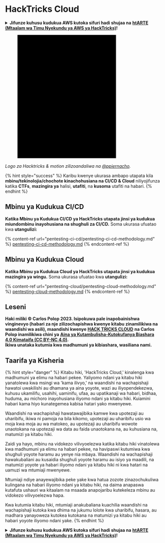 # HackTricks Cloud

<details>

<summary><strong>Jifunze kuhusu kudukua AWS kutoka sifuri hadi shujaa na</strong> <a href="https://training.hacktricks.xyz/courses/arte"><strong>htARTE (Mtaalam wa Timu Nyekundu ya AWS ya HackTricks)</strong></a><strong>!</strong></summary>

Njia nyingine za kusaidia HackTricks:

* Ikiwa unataka kuona **kampuni yako ikitangazwa kwenye HackTricks** au **kupakua HackTricks kwa PDF** Angalia [**MIPANGO YA KUJIUNGA**](https://github.com/sponsors/carlospolop)!
* Pata [**bidhaa rasmi za PEASS & HackTricks**](https://peass.creator-spring.com)
* Gundua [**Familia ya PEASS**](https://opensea.io/collection/the-peass-family), mkusanyiko wetu wa kipekee wa [**NFTs**](https://opensea.io/collection/the-peass-family)
* **Jiunge na** 💬 [**Kikundi cha Discord**](https://discord.gg/hRep4RUj7f) au kikundi cha [**telegram**](https://t.me/peass) au **nifuata** kwenye **Twitter** 🐦 [**@hacktricks_live**](https://twitter.com/hacktricks_live)**.**
* **Shiriki mbinu zako za kudukua kwa kuwasilisha PRs kwa** [**HackTricks**](https://github.com/carlospolop/hacktricks) na [**HackTricks Cloud**](https://github.com/carlospolop/hacktricks-cloud) repos za github.

</details>

<figure><img src=".gitbook/assets/cloud.gif" alt=""><figcaption></figcaption></figure>

_Logo za Hacktricks & motion zilizoandaliwa na_ [_@ppiernacho_](https://www.instagram.com/ppieranacho/)_._

{% hint style="success" %}
Karibu kwenye ukurasa ambapo utapata kila **mbinu/tekinolojia/chochote kinachohusiana na CI/CD & Cloud** niliyojifunza katika **CTFs**, **mazingira ya** halisi, **utafiti**, na **kusoma** utafiti na habari.
{% endhint %}

## **Mbinu ya Kudukua CI/CD**

**Katika Mbinu ya Kudukua CI/CD ya HackTricks utapata jinsi ya kudukua miundombinu inayohusiana na shughuli za CI/CD.** Soma ukurasa ufuatao kwa **utangulizi:**

{% content-ref url="pentesting-ci-cd/pentesting-ci-cd-methodology.md" %}
[pentesting-ci-cd-methodology.md](pentesting-ci-cd/pentesting-ci-cd-methodology.md)
{% endcontent-ref %}

## Mbinu ya Kudukua Cloud

**Katika Mbinu ya Kudukua Cloud ya HackTricks utapata jinsi ya kudukua mazingira ya wingu.** Soma ukurasa ufuatao kwa **utangulizi:**

{% content-ref url="pentesting-cloud/pentesting-cloud-methodology.md" %}
[pentesting-cloud-methodology.md](pentesting-cloud/pentesting-cloud-methodology.md)
{% endcontent-ref %}

## Leseni

**Haki miliki © Carlos Polop 2023. Isipokuwa pale inapobainishwa vinginevyo (habari za nje zilizochapishwa kwenye kitabu zinamilikiwa na waandishi wa asili), maandishi kwenye** [**HACK TRICKS CLOUD**](https://github.com/carlospolop/hacktricks-cloud) **na Carlos Polop inamilikiwa chini ya** [**Aina ya Kutambulisha-Kutokufanya Biashara 4.0 Kimataifa (CC BY-NC 4.0)**](https://creativecommons.org/licenses/by-nc/4.0/)**.**\
**Ikiwa unataka kutumia kwa madhumuni ya kibiashara, wasiliana nami.**

## **Taarifa ya Kisheria**

{% hint style="danger" %}
Kitabu hiki, 'HackTricks Cloud,' kinalenga kwa madhumuni ya elimu na habari pekee. Yaliyomo ndani ya kitabu hiki yanatolewa kwa msingi wa 'kama ilivyo,' na waandishi na wachapishaji hawatoi uwakilishi au dhamana ya aina yoyote, wazi au iliyopendekezwa, kuhusu ukamilifu, usahihi, uaminifu, ufaa, au upatikanaji wa habari, bidhaa, huduma, au michoro inayohusiana iliyomo ndani ya kitabu hiki. Kuiamini habari kama hiyo kunategemea kabisa hatari yako mwenyewe.

Waandishi na wachapishaji hawatawajibika kamwe kwa upotezaji au uharibifu, ikiwa ni pamoja na bila kikomo, upotezaji au uharibifu usio wa moja kwa moja au wa matokeo, au upotezaji au uharibifu wowote unaotokana na upotezaji wa data au faida unaotokana na, au kuhusiana na, matumizi ya kitabu hiki.

Zaidi ya hayo, mbinu na vidokezo vilivyoelezwa katika kitabu hiki vinatolewa kwa madhumuni ya elimu na habari pekee, na havipaswi kutumiwa kwa shughuli yoyote haramu au yenye nia mbaya. Waandishi na wachapishaji hawakubaliani au kusaidia shughuli yoyote haramu au isiyo ya maadili, na matumizi yoyote ya habari iliyomo ndani ya kitabu hiki ni kwa hatari na uamuzi wa mtumiaji mwenyewe.

Mtumiaji ndiye anayewajibika peke yake kwa hatua zozote zinazochukuliwa kulingana na habari iliyomo ndani ya kitabu hiki, na daima anapaswa kutafuta ushauri wa kitaalam na msaada anapojaribu kutekeleza mbinu au vidokezo vilivyoelezwa hapa.

Kwa kutumia kitabu hiki, mtumiaji anakubaliana kuachilia waandishi na wachapishaji kutoka kwa dhima na jukumu lolote kwa uharibifu, hasara, au madhara yanayoweza kutokea kutokana na matumizi ya kitabu hiki au habari yoyote iliyomo ndani yake.
{% endhint %}

<details>

<summary><strong>Jifunze kuhusu kudukua AWS kutoka sifuri hadi shujaa na</strong> <a href="https://training.hacktricks.xyz/courses/arte"><strong>htARTE (Mtaalam wa Timu Nyekundu ya AWS ya HackTricks)</strong></a><strong>!</strong></summary>

Njia nyingine za kusaidia HackTricks:

* Ikiwa unataka kuona **kampuni yako ikitangazwa kwenye HackTricks** au **kupakua HackTricks kwa PDF** Angalia [**MIPANGO YA KUJIUNGA**](https://github.com/sponsors/carlospolop)!
* Pata [**bidhaa rasmi za PEASS & HackTricks**](https://peass.creator-spring.com)
* Gundua [**Familia ya PEASS**](https://opensea.io/collection/the-peass-family), mkusanyiko wetu wa kipekee wa [**NFTs**](https://opensea.io/collection/the-peass-family)
* **Jiunge na** 💬 [**Kikundi cha Discord**](https://discord.gg/hRep4RUj7f) au kikundi cha [**telegram**](https://t.me/peass) au **nifuata** kwenye **Twitter** 🐦 [**@hacktricks_live**](https://twitter.com/hacktricks_live)**.**
* **Shiriki mbinu zako za kudukua kwa kuwasilisha PRs kwa** [**HackTricks**](https://github.com/carlospolop/hacktricks) na [**HackTricks Cloud**](https://github.com/carlospolop/hacktricks-cloud) repos za github.

</details>

